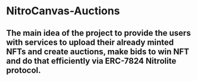 # NitroCanvas-Auctions

## The main idea of the project to provide the users with services to upload their already minted NFTs and create auctions, make bids to win NFT and do that efficiently via ERC-7824 Nitrolite protocol.
